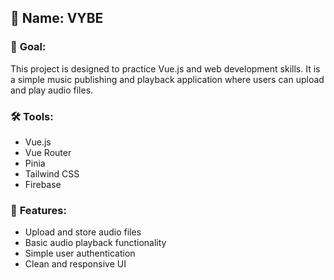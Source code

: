 ## 📂 **Name: VYBE**

### 🎯 **Goal:**

This project is designed to practice Vue.js and web development skills. It is a simple music publishing and playback
application where users can upload and play audio files.

### 🛠 **Tools:**

- Vue.js
- Vue Router
- Pinia
- Tailwind CSS
- Firebase

### 📌 **Features:**

- Upload and store audio files
- Basic audio playback functionality
- Simple user authentication
- Clean and responsive UI

